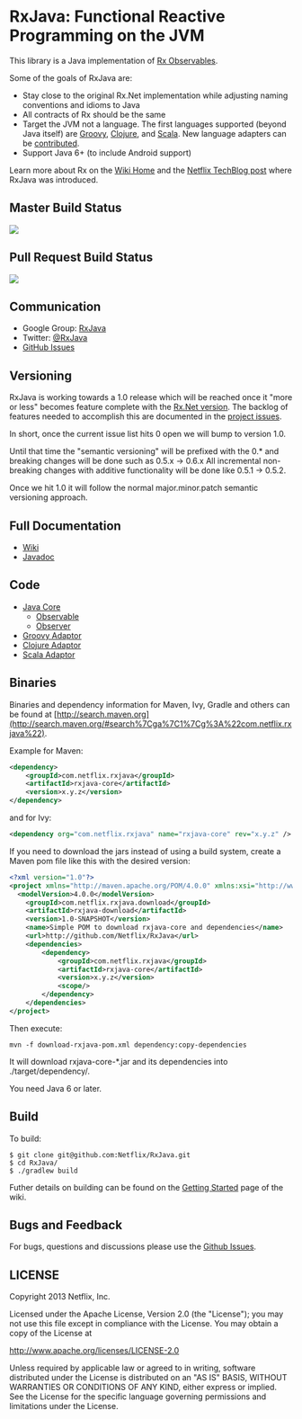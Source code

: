 # RxJava: Functional Reactive Programming on the JVM

This library is a Java implementation of <a href="https://rx.codeplex.com">Rx Observables</a>.

Some of the goals of RxJava are:

- Stay close to the original Rx.Net implementation while adjusting naming conventions and idioms to Java
- All contracts of Rx should be the same
- Target the JVM not a language. The first languages supported (beyond Java itself) are 
<a href="https://github.com/Netflix/RxJava/tree/master/language-adaptors/rxjava-groovy">Groovy</a>, 
<a href="https://github.com/Netflix/RxJava/tree/master/language-adaptors/rxjava-clojure">Clojure</a>, 
and <a href="https://github.com/Netflix/RxJava/tree/master/language-adaptors/rxjava-scala">Scala</a>. 
New language adapters can be <a href="https://github.com/Netflix/RxJava/wiki/How-to-Contribute">contributed</a>.
- Support Java 6+ (to include Android support) 

Learn more about Rx on the <a href="https://github.com/Netflix/RxJava/wiki">Wiki Home</a> and the <a href="http://techblog.netflix.com/2013/02/rxjava-netflix-api.html">Netflix TechBlog post</a> where RxJava was introduced.

## Master Build Status

<a href='https://netflixoss.ci.cloudbees.com/job/RxJava-master/'><img src='https://netflixoss.ci.cloudbees.com/job/RxJava-master/badge/icon'></a>

## Pull Request Build Status

<a href='https://netflixoss.ci.cloudbees.com/job/RxJava-pull-requests/'><img src='https://netflixoss.ci.cloudbees.com/job/RxJava-pull-requests/badge/icon'></a>

## Communication

- Google Group: [RxJava](http://groups.google.com/d/forum/rxjava)
- Twitter: [@RxJava](http://twitter.com/RxJava)
- [GitHub Issues](https://github.com/Netflix/RxJava/issues)

## Versioning

RxJava is working towards a 1.0 release which will be reached once it "more or less" becomes feature complete with the [Rx.Net version](https://rx.codeplex.com). The backlog of features needed to accomplish this are documented in the [project issues](https://github.com/Netflix/RxJava/issues).

In short, once the current issue list hits 0 open we will bump to version 1.0.

Until that time the "semantic versioning" will be prefixed with the 0.* and breaking changes will be done such as 0.5.x -> 0.6.x All incremental non-breaking changes with additive functionality will be done like 0.5.1 -> 0.5.2.

Once we hit 1.0 it will follow the normal major.minor.patch semantic versioning approach.

## Full Documentation

- [Wiki](https://github.com/Netflix/RxJava/wiki)
- <a href="http://netflix.github.com/RxJava/javadoc/">Javadoc</a>

## Code

- <a href="https://github.com/Netflix/RxJava/tree/master/rxjava-core">Java Core</a>   
  - <a href="https://github.com/Netflix/RxJava/tree/master/rxjava-core/src/main/java/rx/Observable.java">Observable</a>
  - <a href="https://github.com/Netflix/RxJava/tree/master/rxjava-core/src/main/java/rx/Observer.java">Observer</a>
- <a href="https://github.com/Netflix/RxJava/tree/master/language-adaptors/rxjava-groovy">Groovy Adaptor</a> 
- <a href="https://github.com/Netflix/RxJava/tree/master/language-adaptors/rxjava-clojure">Clojure Adaptor</a> 
- <a href="https://github.com/Netflix/RxJava/tree/master/language-adaptors/rxjava-scala">Scala Adaptor</a> 

## Binaries

Binaries and dependency information for Maven, Ivy, Gradle and others can be found at [http://search.maven.org](http://search.maven.org/#search%7Cga%7C1%7Cg%3A%22com.netflix.rxjava%22).

Example for Maven:

```xml
<dependency>
    <groupId>com.netflix.rxjava</groupId>
    <artifactId>rxjava-core</artifactId>
    <version>x.y.z</version>
</dependency>
```
and for Ivy:

```xml
<dependency org="com.netflix.rxjava" name="rxjava-core" rev="x.y.z" />
```

If you need to download the jars instead of using a build system, create a Maven pom file like this with the desired version:

```xml
<?xml version="1.0"?>
<project xmlns="http://maven.apache.org/POM/4.0.0" xmlns:xsi="http://www.w3.org/2001/XMLSchema-instance" xsi:schemaLocation="http://maven.apache.org/POM/4.0.0 http://maven.apache.org/xsd/maven-4.0.0.xsd">
  <modelVersion>4.0.0</modelVersion>
	<groupId>com.netflix.rxjava.download</groupId>
	<artifactId>rxjava-download</artifactId>
	<version>1.0-SNAPSHOT</version>
	<name>Simple POM to download rxjava-core and dependencies</name>
	<url>http://github.com/Netflix/RxJava</url>
	<dependencies>
		<dependency>
			<groupId>com.netflix.rxjava</groupId>
			<artifactId>rxjava-core</artifactId>
			<version>x.y.z</version>
			<scope/>
		</dependency>
	</dependencies>
</project>
```

Then execute:

```
mvn -f download-rxjava-pom.xml dependency:copy-dependencies
```

It will download rxjava-core-*.jar and its dependencies into ./target/dependency/.

You need Java 6 or later.

## Build

To build:

```
$ git clone git@github.com:Netflix/RxJava.git
$ cd RxJava/
$ ./gradlew build
```

Futher details on building can be found on the [Getting Started](https://github.com/Netflix/RxJava/wiki/Getting-Started) page of the wiki.

## Bugs and Feedback

For bugs, questions and discussions please use the [Github Issues](https://github.com/Netflix/RxJava/issues).

 
## LICENSE

Copyright 2013 Netflix, Inc.

Licensed under the Apache License, Version 2.0 (the "License");
you may not use this file except in compliance with the License.
You may obtain a copy of the License at

<http://www.apache.org/licenses/LICENSE-2.0>

Unless required by applicable law or agreed to in writing, software
distributed under the License is distributed on an "AS IS" BASIS,
WITHOUT WARRANTIES OR CONDITIONS OF ANY KIND, either express or implied.
See the License for the specific language governing permissions and
limitations under the License.
